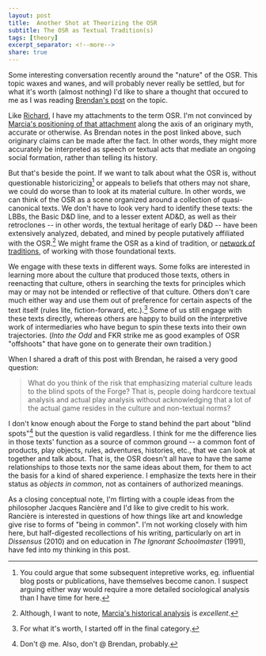```yaml
---
layout: post
title:  Another Shot at Theorizing the OSR
subtitle: The OSR as Textual Tradition(s)
tags: [theory]
excerpt_separator: <!--more-->
share: true
---
```


Some interesting conversation recently around the "nature" of the OSR. This topic waxes and wanes, and will probably never really be settled, but for what it's worth (almost nothing) I'd like to share a thought that occured to me as I was reading [Brendan's post](https://www.necropraxis.com/2022/06/06/the-confucius-maneuver/) on the topic.

Like [Richard](https://lurkerablog.wordpress.com/2022/06/03/have-you-tried-ant-a-response-to-marcias-osr-is-dead-post/), I have my attachments to the term OSR. I'm not convinced by [Marcia's positioning of that attachment](https://chiquitafajita.blogspot.com/2022/06/the-osr-should-die.html) along the axis of an originary myth, accurate or otherwise. As Brendan notes in the post linked above, such originary claims can be made after the fact. In other words, they might more accurately be interpreted as speech or textual acts that mediate an ongoing social formation, rather than telling its history.<!--more-->

But that's beside the point. If we want to talk about what the OSR is, without questionable historicizing[^2] or appeals to beliefs that others may not share, we could do worse than to look at its material culture. In other words, we can think of the OSR as a scene organized around a collection of quasi-canonical texts. We don't have to look very hard to identify these texts: the LBBs, the Basic D&D line, and to a lesser extent AD&D, as well as their retroclones -- in other words, the textual heritage of early D&D -- have been extensively analyzed, debated, and mined by people putatively affiliated with the OSR.[^1] We might frame the OSR as a kind of tradition, or [network of traditions](https://lurkerablog.wordpress.com/2022/06/03/have-you-tried-ant-a-response-to-marcias-osr-is-dead-post/), of working with those foundational texts.

We engage with these texts in different ways. Some folks are interested in learning more about the culture that produced those texts, others in reenacting that culture, others in searching the texts for principles which may or may not be intended or reflective of that culture. Others don't care much either way and use them out of preference for certain aspects of the text itself (rules lite, fiction-forward, etc.).[^3] Some of us still engage with these texts directly, whereas others are happy to build on the interpretive work of intermediaries who have begun to spin these texts into their own trajectories. (_Into the Odd_ and FKR strike me as good examples of OSR "offshoots" that have gone on to generate their own tradition.)

When I shared a draft of this post with Brendan, he raised a very good question:

> What do you think of the risk that emphasizing material culture leads to the blind spots of the Forge? That is, people doing hardcore textual analysis and actual play analysis without acknowledging that a lot of the actual game resides in the culture and non-textual norms?

I don't know enough about the Forge to stand behind the part about "blind spots"[^4] but the question is valid regardless. I think for me the difference lies in those texts' function as a source of common ground -- a common font of products, play objects, rules, adventures, histories, etc., that we can look at together and talk about. That is, the OSR doesn't all have to have the same relationships to those texts nor the same ideas about them, for them to act the basis for a kind of shared experience. I emphasize the texts here in their status as _objects in common_, not as containers of authorized meanings.

As a closing conceptual note, I'm flirting with a couple ideas from the philosopher Jacques Rancière and I'd like to give credit to his work. Rancière is interested in questions of how things like art and knowledge give rise to forms of "being in common". I'm not working closely with him here, but half-digested recollections of his writing, particularly on art in _Dissensus_ (2010) and on education in _The Ignorant Schoolmaster_ (1991), have fed into my thinking in this post.

[^1]: Although, I want to note, [Marcia's historical analysis](https://chiquitafajita.blogspot.com/2022/06/the-osr-should-die.html) is *excellent*.
[^2]: You could argue that some subsequent intepretive works, eg. influential blog posts or publications, have themselves become canon. I suspect arguing either way would require a more detailed sociological analysis than I have time for here.
[^3]: For what it's worth, I started off in the final category.
[^4]: Don't @ me. Also, don't @ Brendan, probably.